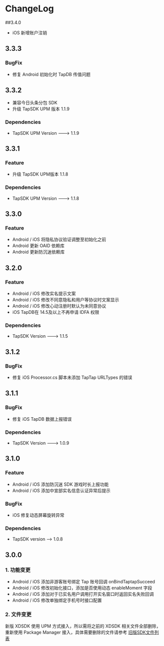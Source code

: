 # ChangeLog

##3.4.0
* iOS 新增账户注销

## 3.3.3

### BugFix
* 修复 Android 初始化时 TapDB 传值问题

## 3.3.2
* 兼容今日头条分包 SDK 
* 升级 TapSDK UPM 版本 1.1.9

### Dependencies
* TapSDK UPM Version ---> 1.1.9

## 3.3.1

### Feature
* 升级 TapSDK UPM版本 1.1.8

### Dependencies

* TapSDK UPM Version ---> 1.1.8


## 3.3.0 

### Feature
* Android / iOS 将隐私协议验证调整至初始化之前
* Android 更新 OAID 依赖库
* Android 更新防沉迷依赖库


## 3.2.0    
### Feature
* Android / iOS 修改实名提示文案
* Android / iOS 修改不同意隐私和用户等协议时文案显示
* Android / iOS 修改心动注册时默认为未同意协议
* iOS TapDB在 14.5及以上不再申请 IDFA 权限

### Dependencies

* TapSDK Version ---> 1.1.5


## 3.1.2

### BugFix

* 修复 iOS Processor.cs 脚本未添加 TapTap URLTypes 的错误

## 3.1.1

### BugFix

* 修复 iOS TapDB 数据上报错误

### Dependencies

* TapSDK Version ---> 1.0.9

## 3.1.0 

### Feature
* Android / iOS 添加防沉迷 SDK 游戏时长上报功能
* Android / iOS 添加中宣部实名信息认证异常后提示
### BugFix
* iOS 修复动态屏幕旋转异常
### Dependencies
* TapSDK version --> 1.0.8


## 3.0.0 

### 1. 功能变更
* Android / iOS 添加非游客账号绑定 Tap 账号回调 onBindTaptapSucceed
* Android / iOS 修改初始化接口，添加是否使用动态 enableMoment 字段
* Android / iOS 添加对于已实名用户调用打开实名窗口时返回实名失败回调
* Android / iOS 修改单独绑定手机号时接口配置

### 2. 文件变更
新版 XDSDK 使用 UPM 方式接入，所以需将之前的 XDSDK 相关文件全部删除，重新使用 Package Manager 接入，具体需要删除的文件请参考 [旧版SDK文件列表](./Documentation/旧版SDK文件列表.md)

  
